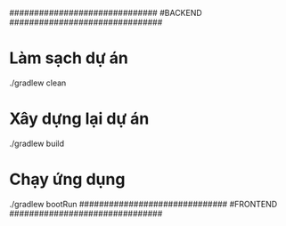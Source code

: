 ##############################
#BACKEND
###############################
# Làm sạch dự án
./gradlew clean

# Xây dựng lại dự án
./gradlew build

# Chạy ứng dụng
./gradlew bootRun
##############################
#FRONTEND
###############################
